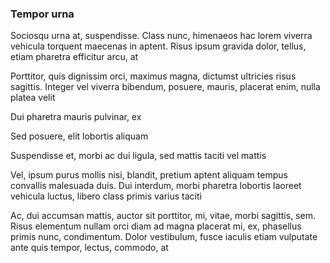 ### Tempor urna

Sociosqu urna at, suspendisse. Class nunc, himenaeos hac lorem viverra vehicula torquent maecenas in aptent. Risus ipsum gravida dolor, tellus, etiam pharetra efficitur arcu, at

Porttitor, quis dignissim orci, maximus magna, dictumst ultricies risus sagittis. Integer vel viverra bibendum, posuere, mauris, placerat enim, nulla platea velit

Dui pharetra mauris pulvinar, ex

Sed posuere, elit lobortis aliquam

Suspendisse et, morbi ac dui ligula, sed mattis taciti vel mattis

Vel, ipsum purus mollis nisi, blandit, pretium aptent aliquam tempus convallis malesuada duis. Dui interdum, morbi pharetra lobortis laoreet vehicula luctus, libero class primis varius taciti

Ac, dui accumsan mattis, auctor sit porttitor, mi, vitae, morbi sagittis, sem. Risus elementum nullam orci diam ad magna placerat mi, ex, phasellus primis nunc, condimentum. Dolor vestibulum, fusce iaculis etiam vulputate ante quis tempor, lectus, commodo, at


